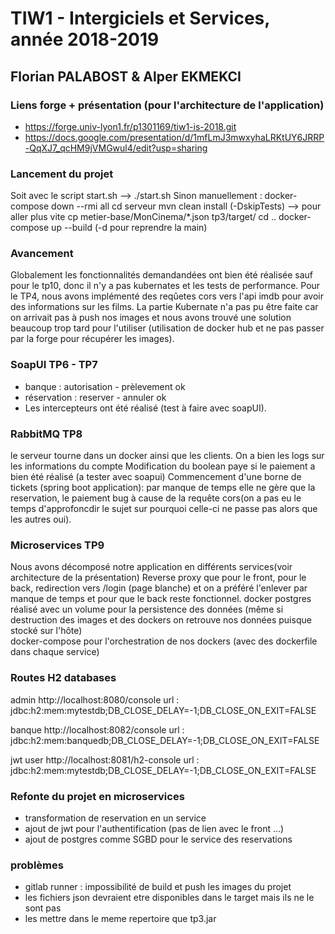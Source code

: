 # TIW1 - Intergiciels et Services, année 2018-2019
## Florian PALABOST & Alper EKMEKCI 

### Liens forge + présentation (pour l'architecture de l'application)
- https://forge.univ-lyon1.fr/p1301169/tiw1-is-2018.git
- https://docs.google.com/presentation/d/1mfLmJ3mwxyhaLRKtUY6JRRP-QqXJ7_qcHM9jVMGwul4/edit?usp=sharing

### Lancement du projet 
Soit avec le script start.sh --> ./start.sh 
Sinon manuellement : 
docker-compose down --rmi all
cd serveur
mvn clean install (-DskipTests) --> pour aller plus vite
cp metier-base/MonCinema/*.json tp3/target/
cd ..
docker-compose up --build (-d pour reprendre la main) 

### Avancement
Globalement les fonctionnalités demandandées ont bien été réalisée sauf pour le tp10, donc il n'y a pas kubernates et les tests de performance.
Pour le TP4, nous avons implémenté des reqûetes cors vers l'api imdb pour avoir des informations sur les films.
La partie Kubernate n'a pas pu être faite car on arrivait pas à push nos images et nous avons trouvé une solution beaucoup trop tard pour l'utiliser (utilisation de docker hub et ne pas passer par la forge pour récupérer les images).

### SoapUI TP6 - TP7
- banque : autorisation - prèlevement ok
- réservation : reserver - annuler ok
- Les intercepteurs ont été réalisé (test à faire avec soapUI).

### RabbitMQ TP8
le serveur tourne dans un docker ainsi que les clients.
On a bien les logs sur les informations du compte
Modification du boolean paye si le paiement a bien été réalisé (a tester avec soapui)
Commencement d'une borne de tickets (spring boot application): par manque de temps elle ne gère que la reservation, le paiement bug à cause de la requête cors(on a pas eu le temps d'approfoncdir le sujet sur pourquoi celle-ci ne passe pas alors que les autres oui).

### Microservices TP9
Nous avons décomposé notre application en différents services(voir architecture de la présentation)
Reverse proxy que pour le front, pour le back, redirection vers /login (page blanche) et on a préféré l'enlever par manque de temps et pour que le back reste fonctionnel.
docker postgres réalisé avec un volume pour la persistence des données (même si destruction des images et des dockers on retrouve nos données puisque stocké sur l'hôte)  
docker-compose pour l'orchestration de nos dockers (avec des dockerfile dans chaque service)
### Routes H2 databases
admin
http://localhost:8080/console
  url : jdbc:h2:mem:mytestdb;DB_CLOSE_DELAY=-1;DB_CLOSE_ON_EXIT=FALSE

banque
http://localhost:8082/console
  url : jdbc:h2:mem:banquedb;DB_CLOSE_DELAY=-1;DB_CLOSE_ON_EXIT=FALSE

jwt user
http://localhost:8081/h2-console
  url : jdbc:h2:mem:mytestdb;DB_CLOSE_DELAY=-1;DB_CLOSE_ON_EXIT=FALSE

### Refonte du projet en microservices 
- transformation de reservation en un service
- ajout de jwt pour l'authentification (pas de lien avec le front ...)
- ajout de postgres comme SGBD pour le service des reservations

### problèmes 
- gitlab runner : impossibilité de build et push les images du projet 
- les fichiers json devraient etre disponibles dans le target mais ils ne le sont pas
- les mettre dans le meme repertoire que tp3.jar
